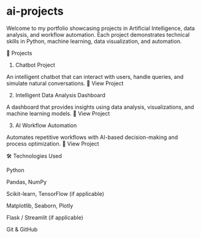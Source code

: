 # ai-projects
Welcome to my portfolio showcasing projects in Artificial Intelligence, data analysis, and workflow automation. Each project demonstrates technical skills in Python, machine learning, data visualization, and automation.

📂 Projects
1. Chatbot Project

An intelligent chatbot that can interact with users, handle queries, and simulate natural conversations.
🔗 View Project

2. Intelligent Data Analysis Dashboard

A dashboard that provides insights using data analysis, visualizations, and machine learning models.
🔗 View Project

3. AI Workflow Automation

Automates repetitive workflows with AI-based decision-making and process optimization.
🔗 View Project

🛠️ Technologies Used

Python

Pandas, NumPy

Scikit-learn, TensorFlow (if applicable)

Matplotlib, Seaborn, Plotly

Flask / Streamlit (if applicable)

Git & GitHub
